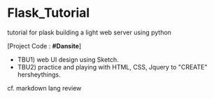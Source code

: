 # Flask_Tutorial
tutorial for plask building a light web server using python

[Project Code :  **#Dansite**]
- TBU1) web UI design using Sketch.
- TBU2) practice and playing with HTML, CSS, Jquery to "CREATE" hersheythings.

cf. markdown lang review
